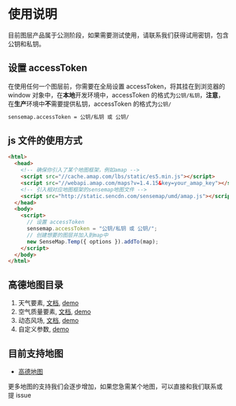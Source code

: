 # 使用说明

目前图层产品属于公测阶段，如果需要测试使用，请联系我们获得试用密钥，包含公钥和私钥。

## 设置 accessToken

在使用任何一个图层前，你需要在全局设置 accessToken，将其挂在到浏览器的 window 对象中，在**本地**开发环境中，accessToken 的格式为`公钥/私钥`，**注意**，在**生产**环境中**不**需要提供私钥，accessToken 的格式为`公钥/`

```html
sensemap.accessToken = 公钥/私钥 或 公钥/
```

## js 文件的使用方式

```html
<html>
  <head>
    <!-- 确保你引入了某个地图框架，例如amap -->
    <script src="//cache.amap.com/lbs/static/es5.min.js"></script>
    <script src="//webapi.amap.com/maps?v=1.4.15&key=your_amap_key"></script>
    <!-- 引入相对应地图框架的sensemap地图文件 -->
    <script src="http://static.sencdn.com/sensemap/umd/amap.js"></script>
  </head>
  <body>
    <script>
      // 设置 accessToken
      sensemap.accessToken = "公钥/私钥 或 公钥/";
      // 创建想要的图层并加入到map中
      new SenseMap.Temp({ options }).addTo(map);
    </script>
  </body>
</html>
```

## 高德地图目录

1. 天气要素, [文档](./docs/weather.md), [demo](https://seniverse.github.io/seniverse-map-demos/example/amap/temp.html)
2. 空气质量要素, [文档](./docs/air.md), [demo](https://seniverse.github.io/seniverse-map-demos/example/amap/aqi.html)
3. 动态风场, [文档](./docs/windy.md), [demo](https://seniverse.github.io/seniverse-map-demos/example/amap/windy.html)
4. 自定义参数, [demo](https://seniverse.github.io/seniverse-map-demos/example/amap/update.html)

## 目前支持地图

- [高德地图](https://lbs.amap.com/api/javascript-api/summary)

更多地图的支持我们会逐步增加，如果您急需某个地图，可以直接和我们联系或 提 issue
